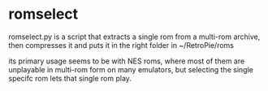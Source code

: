 # romselect

romselect.py is a script that extracts a single rom from a multi-rom archive, then compresses it and puts it in the right folder in ~/RetroPie/roms

its primary usage seems to be with NES roms, where most of them are unplayable in multi-rom form on many emulators, but selecting the single specifc rom lets that single rom play.


